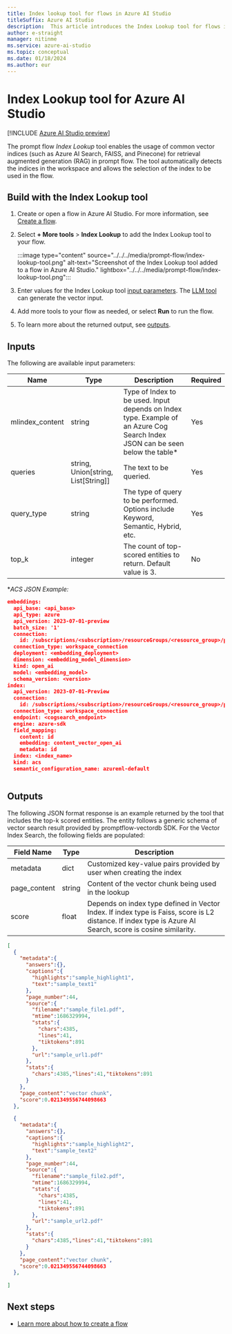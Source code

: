 ```yaml
---
title: Index lookup tool for flows in Azure AI Studio
titleSuffix: Azure AI Studio
description:  This article introduces the Index Lookup tool for flows in Azure AI Studio.
author: e-straight
manager: nitinme
ms.service: azure-ai-studio
ms.topic: conceptual
ms.date: 01/18/2024
ms.author: eur
---
```


# Index Lookup tool for Azure AI Studio

[!INCLUDE [Azure AI Studio preview](../../includes/preview-ai-studio.md)]

The prompt flow *Index Lookup* tool enables the usage of common vector indices (such as Azure AI Search, FAISS, and Pinecone) for retrieval augmented generation (RAG) in prompt flow. The tool automatically detects the indices in the workspace and allows the selection of the index to be used in the flow.

## Build with the Index Lookup tool

1. Create or open a flow in Azure AI Studio. For more information, see [Create a flow](../flow-develop.md).
1. Select **+ More tools** > **Index Lookup** to add the Index Lookup tool to your flow.

    :::image type="content" source="../../../media/prompt-flow/index-lookup-tool.png" alt-text="Screenshot of the Index Lookup tool added to a flow in Azure AI Studio." lightbox="../../../media/prompt-flow/index-lookup-tool.png":::

1. Enter values for the Index Lookup tool [input parameters](#inputs). The [LLM tool](llm-tool.md) can generate the vector input.
1. Add more tools to your flow as needed, or select **Run** to run the flow.
1. To learn more about the returned output, see [outputs](#outputs).


## Inputs

The following are available input parameters:

| Name | Type | Description | Required |
| ---- | ---- | ----------- | -------- |
| mlindex_content | string | Type of Index to be used. Input depends on Index type. Example of an Azure Cog Search Index JSON can be seen below the table* | Yes |
| queries | string, Union[string, List[String]] | The text to be queried.| Yes |
|query_type | string | The type of query to be performed. Options include Keyword, Semantic, Hybrid, etc.  | Yes |
| top_k | integer | The count of top-scored entities to return. Default value is 3. | No |

\**ACS JSON Example:*
```json
embeddings:
  api_base: <api_base>
  api_type: azure
  api_version: 2023-07-01-preview
  batch_size: '1'
  connection:
    id: /subscriptions/<subscription>/resourceGroups/<resource_group>/providers/Microsoft.MachineLearningServices/workspaces/<workspace> /connections/<AOAI_connection>
  connection_type: workspace_connection
  deployment: <embedding_deployment>
  dimension: <embedding_model_dimension>
  kind: open_ai
  model: <embedding_model>
  schema_version: <version>
index:
  api_version: 2023-07-01-Preview
  connection:
    id: /subscriptions/<subscription>/resourceGroups/<resource_group>/providers/Microsoft.MachineLearningServices/workspaces/<workspace> /connections/<cogsearch_connection>
  connection_type: workspace_connection
  endpoint: <cogsearch_endpoint>
  engine: azure-sdk
  field_mapping:
    content: id
    embedding: content_vector_open_ai
    metadata: id
  index: <index_name>
  kind: acs
  semantic_configuration_name: azureml-default



```

## Outputs

The following JSON format response is an example returned by the tool that includes the top-k scored entities. The entity follows a generic schema of vector search result provided by promptflow-vectordb SDK. For the Vector Index Search, the following fields are populated:

| Field Name | Type | Description |
| ---- | ---- | ----------- |
| metadata | dict | Customized key-value pairs provided by user when creating the index |
| page_content | string | Content of the vector chunk being used in the lookup |
| score | float | Depends on index type defined in Vector Index. If index type is Faiss, score is L2 distance. If index type is Azure AI Search, score is cosine similarity. |


  
```json
[
  {
    "metadata":{
      "answers":{},
      "captions":{
        "highlights":"sample_highlight1",
        "text":"sample_text1"
      },
      "page_number":44,
      "source":{
        "filename":"sample_file1.pdf",
        "mtime":1686329994,
        "stats":{
          "chars":4385,
          "lines":41,
          "tiktokens":891
        },
        "url":"sample_url1.pdf"
      },
      "stats":{
        "chars":4385,"lines":41,"tiktokens":891
      }
    },
    "page_content":"vector chunk",
    "score":0.021349556744098663
  },

  {
    "metadata":{
      "answers":{},
      "captions":{
        "highlights":"sample_highlight2",
        "text":"sample_text2"
      },
      "page_number":44,
      "source":{
        "filename":"sample_file2.pdf",
        "mtime":1686329994,
        "stats":{
          "chars":4385,
          "lines":41,
          "tiktokens":891
        },
        "url":"sample_url2.pdf"
      },
      "stats":{
        "chars":4385,"lines":41,"tiktokens":891
      }
    },
    "page_content":"vector chunk",
    "score":0.021349556744098663
  },
    
]

```

## Next steps

- [Learn more about how to create a flow](../flow-develop.md)
